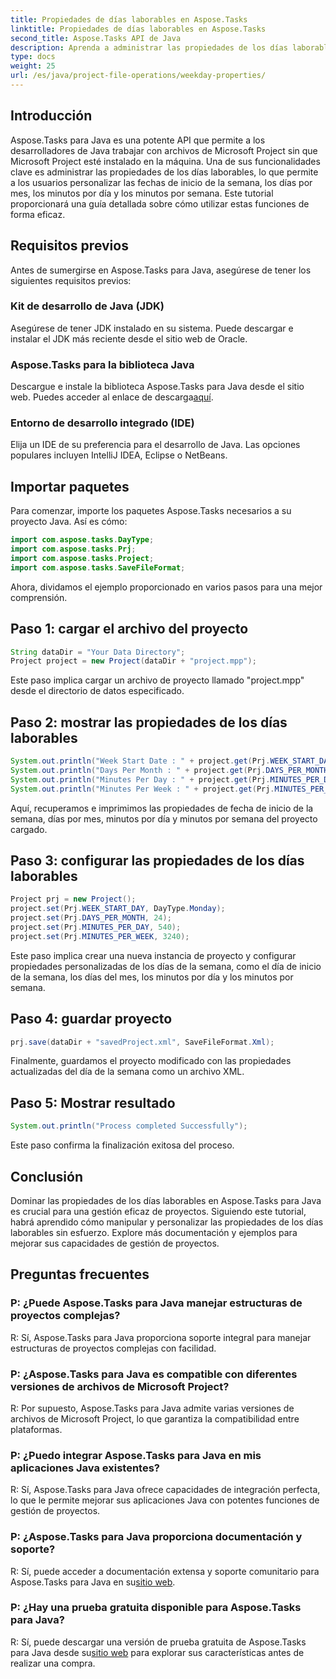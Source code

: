 ```yaml
---
title: Propiedades de días laborables en Aspose.Tasks
linktitle: Propiedades de días laborables en Aspose.Tasks
second_title: Aspose.Tasks API de Java
description: Aprenda a administrar las propiedades de los días laborables de manera eficiente en Aspose.Tasks para Java. Personalice las fechas de inicio de la semana, los días del mes y más con facilidad.
type: docs
weight: 25
url: /es/java/project-file-operations/weekday-properties/
---
```

## Introducción
Aspose.Tasks para Java es una potente API que permite a los desarrolladores de Java trabajar con archivos de Microsoft Project sin que Microsoft Project esté instalado en la máquina. Una de sus funcionalidades clave es administrar las propiedades de los días laborables, lo que permite a los usuarios personalizar las fechas de inicio de la semana, los días por mes, los minutos por día y los minutos por semana. Este tutorial proporcionará una guía detallada sobre cómo utilizar estas funciones de forma eficaz.
## Requisitos previos
Antes de sumergirse en Aspose.Tasks para Java, asegúrese de tener los siguientes requisitos previos:
### Kit de desarrollo de Java (JDK)
Asegúrese de tener JDK instalado en su sistema. Puede descargar e instalar el JDK más reciente desde el sitio web de Oracle.
### Aspose.Tasks para la biblioteca Java
 Descargue e instale la biblioteca Aspose.Tasks para Java desde el sitio web. Puedes acceder al enlace de descarga[aquí](https://releases.aspose.com/tasks/java/).
### Entorno de desarrollo integrado (IDE)
Elija un IDE de su preferencia para el desarrollo de Java. Las opciones populares incluyen IntelliJ IDEA, Eclipse o NetBeans.
## Importar paquetes
Para comenzar, importe los paquetes Aspose.Tasks necesarios a su proyecto Java. Así es cómo:

```java
import com.aspose.tasks.DayType;
import com.aspose.tasks.Prj;
import com.aspose.tasks.Project;
import com.aspose.tasks.SaveFileFormat;
```

Ahora, dividamos el ejemplo proporcionado en varios pasos para una mejor comprensión.
## Paso 1: cargar el archivo del proyecto
```java
String dataDir = "Your Data Directory";
Project project = new Project(dataDir + "project.mpp");
```
Este paso implica cargar un archivo de proyecto llamado "project.mpp" desde el directorio de datos especificado.
## Paso 2: mostrar las propiedades de los días laborables
```java
System.out.println("Week Start Date : " + project.get(Prj.WEEK_START_DAY).toString());
System.out.println("Days Per Month : " + project.get(Prj.DAYS_PER_MONTH).toString());
System.out.println("Minutes Per Day : " + project.get(Prj.MINUTES_PER_DAY).toString());
System.out.println("Minutes Per Week : " + project.get(Prj.MINUTES_PER_WEEK).toString());
```
Aquí, recuperamos e imprimimos las propiedades de fecha de inicio de la semana, días por mes, minutos por día y minutos por semana del proyecto cargado.
## Paso 3: configurar las propiedades de los días laborables
```java
Project prj = new Project();
project.set(Prj.WEEK_START_DAY, DayType.Monday);
project.set(Prj.DAYS_PER_MONTH, 24);
project.set(Prj.MINUTES_PER_DAY, 540);
project.set(Prj.MINUTES_PER_WEEK, 3240);
```
Este paso implica crear una nueva instancia de proyecto y configurar propiedades personalizadas de los días de la semana, como el día de inicio de la semana, los días del mes, los minutos por día y los minutos por semana.
## Paso 4: guardar proyecto
```java
prj.save(dataDir + "savedProject.xml", SaveFileFormat.Xml);
```
Finalmente, guardamos el proyecto modificado con las propiedades actualizadas del día de la semana como un archivo XML.
## Paso 5: Mostrar resultado
```java
System.out.println("Process completed Successfully");
```
Este paso confirma la finalización exitosa del proceso.
## Conclusión
Dominar las propiedades de los días laborables en Aspose.Tasks para Java es crucial para una gestión eficaz de proyectos. Siguiendo este tutorial, habrá aprendido cómo manipular y personalizar las propiedades de los días laborables sin esfuerzo. Explore más documentación y ejemplos para mejorar sus capacidades de gestión de proyectos.
## Preguntas frecuentes
### P: ¿Puede Aspose.Tasks para Java manejar estructuras de proyectos complejas?
R: Sí, Aspose.Tasks para Java proporciona soporte integral para manejar estructuras de proyectos complejas con facilidad.
### P: ¿Aspose.Tasks para Java es compatible con diferentes versiones de archivos de Microsoft Project?
R: Por supuesto, Aspose.Tasks para Java admite varias versiones de archivos de Microsoft Project, lo que garantiza la compatibilidad entre plataformas.
### P: ¿Puedo integrar Aspose.Tasks para Java en mis aplicaciones Java existentes?
R: Sí, Aspose.Tasks para Java ofrece capacidades de integración perfecta, lo que le permite mejorar sus aplicaciones Java con potentes funciones de gestión de proyectos.
### P: ¿Aspose.Tasks para Java proporciona documentación y soporte?
 R: Sí, puede acceder a documentación extensa y soporte comunitario para Aspose.Tasks para Java en su[sitio web](https://releases.aspose.com/).
### P: ¿Hay una prueba gratuita disponible para Aspose.Tasks para Java?
R: Sí, puede descargar una versión de prueba gratuita de Aspose.Tasks para Java desde su[sitio web](https://reference.aspose.com/tasks/java/) para explorar sus características antes de realizar una compra.